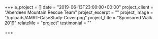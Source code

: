 +++
a_project = []
date = "2019-06-13T23:00:00+00:00"
project_client = "Aberdeen Mountain Rescue Team"
project_excerpt = ""
project_image = "/uploads/AMRT-CaseStudy-Cover.png"
project_title = "Sponsored Walk 2019"
relateMe = "project"
testimonial = ""

+++
